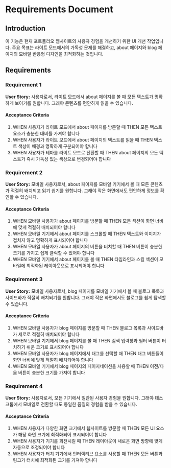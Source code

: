 # Requirements Document

## Introduction

이 기능은 현재 포트폴리오 웹사이트의 사용자 경험을 개선하기 위한 UI 개선 작업입니다. 주요 목표는 라이트 모드에서의 가독성 문제를 해결하고, about 페이지와 blog 페이지의 모바일 반응형 디자인을 최적화하는 것입니다.

## Requirements

### Requirement 1

**User Story:** 사용자로서, 라이트 모드에서 about 페이지를 볼 때 모든 텍스트가 명확하게 보이기를 원합니다. 그래야 콘텐츠를 편안하게 읽을 수 있습니다.

#### Acceptance Criteria

1. WHEN 사용자가 라이트 모드에서 about 페이지를 방문할 때 THEN 모든 텍스트 요소가 충분한 대비를 가져야 합니다
2. WHEN 사용자가 라이트 모드에서 about 페이지의 텍스트를 읽을 때 THEN 텍스트 색상이 배경과 명확하게 구분되어야 합니다
3. WHEN 사용자가 테마를 라이트 모드로 전환할 때 THEN about 페이지의 모든 텍스트가 즉시 가독성 있는 색상으로 변경되어야 합니다

### Requirement 2

**User Story:** 모바일 사용자로서, about 페이지를 모바일 기기에서 볼 때 모든 콘텐츠가 적절히 배치되고 읽기 쉽기를 원합니다. 그래야 작은 화면에서도 편안하게 정보를 확인할 수 있습니다.

#### Acceptance Criteria

1. WHEN 모바일 사용자가 about 페이지를 방문할 때 THEN 모든 섹션이 화면 너비에 맞게 적절히 배치되어야 합니다
2. WHEN 모바일 기기에서 about 페이지를 스크롤할 때 THEN 텍스트와 이미지가 겹치지 않고 명확하게 표시되어야 합니다
3. WHEN 모바일 사용자가 about 페이지의 버튼을 터치할 때 THEN 버튼이 충분한 크기를 가지고 쉽게 클릭할 수 있어야 합니다
4. WHEN 모바일 기기에서 about 페이지를 볼 때 THEN 타임라인과 스킬 섹션이 모바일에 최적화된 레이아웃으로 표시되어야 합니다

### Requirement 3

**User Story:** 모바일 사용자로서, blog 페이지를 모바일 기기에서 볼 때 블로그 목록과 사이드바가 적절히 배치되기를 원합니다. 그래야 작은 화면에서도 블로그를 쉽게 탐색할 수 있습니다.

#### Acceptance Criteria

1. WHEN 모바일 사용자가 blog 페이지를 방문할 때 THEN 블로그 목록과 사이드바가 세로로 적절히 배치되어야 합니다
2. WHEN 모바일 기기에서 blog 페이지를 볼 때 THEN 검색 입력창과 필터 버튼이 터치하기 쉬운 크기로 표시되어야 합니다
3. WHEN 모바일 사용자가 blog 페이지에서 태그를 선택할 때 THEN 태그 버튼들이 화면 너비에 맞게 적절히 배치되어야 합니다
4. WHEN 모바일 기기에서 blog 페이지의 페이지네이션을 사용할 때 THEN 이전/다음 버튼이 충분한 크기를 가져야 합니다

### Requirement 4

**User Story:** 사용자로서, 모든 기기에서 일관된 사용자 경험을 원합니다. 그래야 데스크톱에서 모바일로 전환할 때도 동일한 품질의 경험을 받을 수 있습니다.

#### Acceptance Criteria

1. WHEN 사용자가 다양한 화면 크기에서 웹사이트를 방문할 때 THEN 모든 UI 요소가 해당 화면 크기에 최적화되어 표시되어야 합니다
2. WHEN 사용자가 기기를 회전시킬 때 THEN 레이아웃이 새로운 화면 방향에 맞게 자동으로 조정되어야 합니다
3. WHEN 사용자가 터치 기기에서 인터랙티브 요소를 사용할 때 THEN 모든 버튼과 링크가 터치에 최적화된 크기를 가져야 합니다